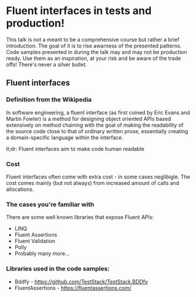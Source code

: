 # Fluent interfaces in tests and production!

This talk is not a meant to be a comprehensive course but rather a brief introduction.
The goal of it is to rise awarness of the presented patterns.
Code samples presented in during the talk may and may not be production ready. 
Use them as an inspiration, at your risk and be aware of the trade offs! There's never a silver bullet.

## Fluent interfaces 

### Definition from the Wikipedia

In software engineering, a fluent interface (as first coined by Eric Evans and Martin Fowler) is a method for designing object oriented APIs based extensively on method chaining with the goal of making the readability of the source code close to that of ordinary written prose, essentially creating a domain-specific language within the interface.

tl;dr: Fluent interfaces aim to make code human readable

### Cost

Fluent interfaces often come with extra cost - in some cases neglibigle.
The cost comes mainly (but not always) from increased amount of calls and allocations.

### The cases you're familiar with 

There are some well known libraries that expose Fluent APIs:

- LINQ
- Fluent Assertions
- Fluent Validation
- Polly
- Probably many more...

### Libraries used in the code samples:

- Bddfy - <https://github.com/TestStack/TestStack.BDDfy>
- FluentAssertions - <https://fluentassertions.com/>